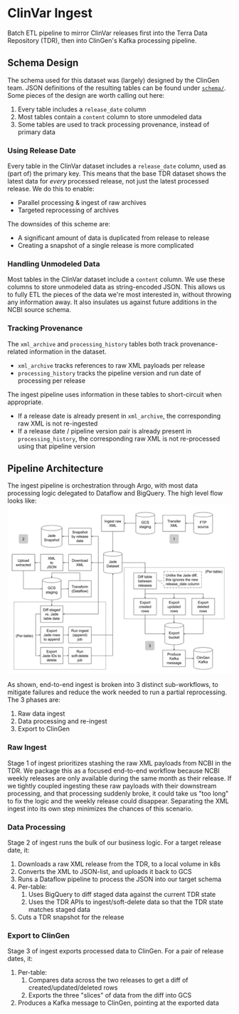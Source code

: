 # ClinVar Ingest
Batch ETL pipeline to mirror ClinVar releases first into the Terra Data Repository (TDR),
then into ClinGen's Kafka processing pipeline.

## Schema Design
The schema used for this dataset was (largely) designed by the ClinGen team. JSON
definitions of the resulting tables can be found under [`schema/`](./schema). Some
pieces of the design are worth calling out here:
1. Every table includes a `release_date` column
2. Most tables contain a `content` column to store unmodeled data
3. Some tables are used to track processing provenance, instead of primary data

### Using Release Date
Every table in the ClinVar dataset includes a `release_date` column, used as (part of)
the primary key. This means that the base TDR dataset shows the latest data for _every_
processed release, not just the latest processed release. We do this to enable:
* Parallel processing & ingest of raw archives
* Targeted reprocessing of archives

The downsides of this scheme are:
* A significant amount of data is duplicated from release to release
* Creating a snapshot of a single release is more complicated

### Handling Unmodeled Data
Most tables in the ClinVar dataset include a `content` column. We use these columns to
store unmodeled data as string-encoded JSON. This allows us to fully ETL the pieces of
the data we're most interested in, without throwing any information away. It also insulates
us against future additions in the NCBI source schema.

### Tracking Provenance
The `xml_archive` and `processing_history` tables both track provenance-related
information in the dataset.
* `xml_archive` tracks references to raw XML payloads per release
* `processing_history` tracks the pipeline version and run date of processing per release


The ingest pipeline uses information in these tables to short-circuit when appropriate.
* If a release date is already present in `xml_archive`, the corresponding raw XML is
  not re-ingested
* If a release date / pipeline version pair is already present in `processing_history`, the
  corresponding raw XML is not re-processed using that pipeline version

## Pipeline Architecture
The ingest pipeline is orchestration through Argo, with most data processing logic
delegated to Dataflow and BigQuery. The high level flow looks like:
![Architecture diagram](./ingest-flow.png)

As shown, end-to-end ingest is broken into 3 distinct sub-workflows, to mitigate
failures and reduce the work needed to run a partial reprocessing. The 3 phases are:
1. Raw data ingest
2. Data processing and re-ingest
3. Export to ClinGen

### Raw Ingest
Stage 1 of ingest prioritizes stashing the raw XML payloads from NCBI in the TDR. We package
this as a focused end-to-end workflow because NCBI weekly releases are only available during
the same month as their release. If we tightly coupled ingesting these raw payloads with their
downstream processing, and that processing suddenly broke, it could take us "too long" to fix
the logic and the weekly release could disappear. Separating the XML ingest into its own step
minimizes the chances of this scenario.

### Data Processing
Stage 2 of ingest runs the bulk of our business logic. For a target release date, it:
1. Downloads a raw XML release from the TDR, to a local volume in k8s
2. Converts the XML to JSON-list, and uploads it back to GCS
3. Runs a Dataflow pipeline to process the JSON into our target schema
4. Per-table:
   1. Uses BigQuery to diff staged data against the current TDR state
   2. Uses the TDR APIs to ingest/soft-delete data so that the TDR state
      matches staged data
5. Cuts a TDR snapshot for the release

### Export to ClinGen
Stage 3 of ingest exports processed data to ClinGen. For a pair of release dates, it:
1. Per-table:
   1. Compares data across the two releases to get a diff of created/updated/deleted rows
   2. Exports the three "slices" of data from the diff into GCS
2. Produces a Kafka message to ClinGen, pointing at the exported data


